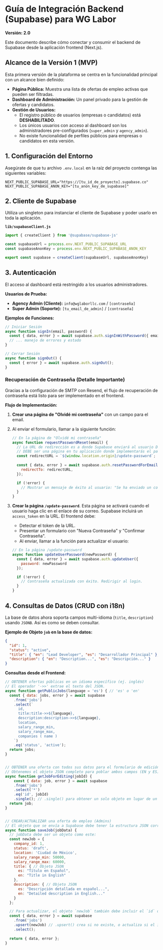 # Guía de Integración Backend (Supabase) para WG Labor

**Versión: 2.0**

Este documento describe cómo conectar y consumir el backend de Supabase desde la aplicación frontend (Next.js).

## Alcance de la Versión 1 (MVP)

Esta primera versión de la plataforma se centra en la funcionalidad principal con un alcance bien definido:

* **Página Pública:** Muestra una lista de ofertas de empleo activas que pueden ser filtradas.
* **Dashboard de Administración:** Un panel privado para la gestión de ofertas y candidatos.
* **Gestión de Usuarios:**
    * El registro público de usuarios (empresas o candidatos) está **DESHABILITADO**.
    * Los únicos usuarios con acceso al dashboard son los administradores pre-configurados (`super_admin` y `agency_admin`).
    * No existe funcionalidad de perfiles públicos para empresas o candidatos en esta versión.

## 1. Configuración del Entorno

Asegúrate de que tu archivo `.env.local` en la raíz del proyecto contenga las siguientes variables:

```env
NEXT_PUBLIC_SUPABASE_URL="https://[tu_id_de_proyecto].supabase.co"
NEXT_PUBLIC_SUPABASE_ANON_KEY="[tu_anon_key_de_supabase]"
```

## 2. Cliente de Supabase

Utiliza un singleton para instanciar el cliente de Supabase y poder usarlo en toda la aplicación.

**`lib/supabaseClient.js`**
```javascript
import { createClient } from '@supabase/supabase-js'

const supabaseUrl = process.env.NEXT_PUBLIC_SUPABASE_URL
const supabaseAnonKey = process.env.NEXT_PUBLIC_SUPABASE_ANON_KEY

export const supabase = createClient(supabaseUrl, supabaseAnonKey)
```

## 3. Autenticación

El acceso al dashboard está restringido a los usuarios administradores.

**Usuarios de Prueba:**
* **Agency Admin (Cliente):** `info@wglaborllc.com` / `[contraseña]`
* **Super Admin (Soporte):** `[tu_email_de_admin]` / `[contraseña]`

**Ejemplos de Funciones:**

```javascript
// Iniciar Sesión
async function signIn(email, password) {
  const { data, error } = await supabase.auth.signInWithPassword({ email, password });
  // ... manejo de errores y estado
}

// Cerrar Sesión
async function signOut() {
  const { error } = await supabase.auth.signOut();
}
```

### **Recuperación de Contraseña (Detalle Importante)**

Gracias a la configuración de SMTP con Resend, el flujo de recuperación de contraseña está listo para ser implementado en el frontend.

**Flujo de Implementación:**
1.  **Crear una página de "Olvidé mi contraseña"** con un campo para el email.
2.  Al enviar el formulario, llamar a la siguiente función:

    ```javascript
    // En la página de "Olvidé mi contraseña"
    async function requestPasswordReset(email) {
      // La URL de redirección es a donde Supabase enviará al usuario DESPUÉS de hacer clic en el enlace del correo.
      // DEBE ser una página en tu aplicación donde implementarás el paso 3.
      const redirectURL = `${window.location.origin}/update-password`;
      
      const { data, error } = await supabase.auth.resetPasswordForEmail(email, {
        redirectTo: redirectURL,
      });

      if (!error) {
        // Mostrar un mensaje de éxito al usuario: "Se ha enviado un correo..."
      }
    }
    ```
3.  **Crear la página `/update-password`**. Esta página se activará cuando el usuario haga clic en el enlace de su correo. Supabase incluirá un `access_token` en la URL. El frontend debe:
    * Detectar el token de la URL.
    * Presentar un formulario con "Nueva Contraseña" y "Confirmar Contraseña".
    * Al enviar, llamar a la función para actualizar el usuario:

    ```javascript
    // En la página /update-password
    async function updateUserPassword(newPassword) {
      const { data, error } = await supabase.auth.updateUser({
        password: newPassword
      });

      if (!error) {
        // Contraseña actualizada con éxito. Redirigir al login.
      }
    }
    ```

## 4. Consultas de Datos (CRUD con i18n)

La base de datos ahora soporta campos multi-idioma (`title`, `description`) usando `JSONB`. Así es como se deben consultar.

**Ejemplo de Objeto `job` en la base de datos:**
```json
{
  "id": 1,
  "status": "active",
  "title": { "en": "Lead Developer", "es": "Desarrollador Principal" },
  "description": { "en": "Description...", "es": "Descripción..." }
}
```

**Consultas desde el Frontend:**

```javascript
// OBTENER ofertas públicas en un idioma específico (ej. inglés)
// El operador '->>' extrae el texto del JSON.
async function getPublicJobs(language = 'es') { // 'es' o 'en'
  const { data: jobs, error } = await supabase
    .from('jobs')
    .select(`
      id,
      title:title->>${language},
      description:description->>${language},
      location,
      salary_range_min,
      salary_range_max,
      companies ( name )
    `)
    .eq('status', 'active');
  return jobs;
}


// OBTENER una oferta con todos sus datos para el formulario de edición (Admins)
// Obtenemos el objeto JSON completo para poblar ambos campos (EN y ES)
async function getJobForEditing(jobId) {
    const { data: job, error } = await supabase
    .from('jobs')
    .select('*')
    .eq('id', jobId)
    .single(); // .single() para obtener un solo objeto en lugar de un array
  return job;
}


// CREAR/ACTUALIZAR una oferta de empleo (Admins)
// El objeto que se envía a Supabase debe tener la estructura JSON correcta.
async function saveJob(jobData) {
  // jobData debe ser un objeto como este:
  const newJob = {
    company_id: 1,
    status: 'draft',
    location: 'Ciudad de México',
    salary_range_min: 50000,
    salary_range_max: 60000,
    title: { // Objeto JSON
      es: "Título en Español",
      en: "Title in English"
    },
    description: { // Objeto JSON
      es: "Descripción detallada en español...",
      en: "Detailed description in English..."
    }
  };

  // Para actualizar, el objeto `newJob` también debe incluir el `id` del job.
  const { data, error } = await supabase
    .from('jobs')
    .upsert(newJob) // .upsert() crea si no existe, o actualiza si el id ya existe.
    .select();
    
  return { data, error };
}
```